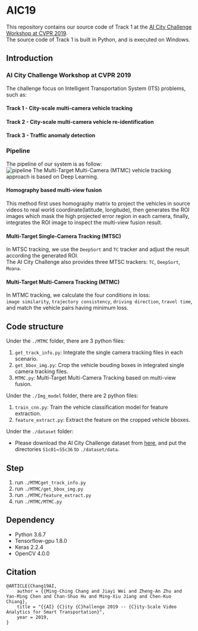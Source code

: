 # AIC19

This repository contains our source code of Track 1 at the [AI City Challenge Workshop at CVPR 2019](https://www.aicitychallenge.org/).   
The source code of Track 1 is built in Python, and is executed on Windows.

## Introduction

### AI City Challenge Workshop at CVPR 2019 
The challenge focus on Intelligent Transportation System (ITS) problems, such as:

#### Track 1 - City-scale multi-camera vehicle tracking
#### Track 2 - City-scale multi-camera vehicle re-identification
#### Track 3 - Traffic anomaly detection 

   

### Pipeline

The pipeline of our system is as follow:  
![pipeline](https://github.com/yrims/AIC19/blob/master/AICity-track1-MTMC/Images/pipeline.png)
The Multi-Target Multi-Camera (MTMC) vehicle tracking approach is based on Deep Learning.    

#### Homography based multi-view fusion
This method first uses homography matrix to project the vehicles in source videos to real world coordinate(latitude, longitude), then generates the ROI images which mask the high projected error region in each camera, finally, integrates the ROI image to inspect the multi-view fusion result.    
#### Multi-Target Single-Camera Tracking (MTSC)    
In MTSC tracking, we use the `DeepSort` and `TC` tracker and adjust the result according the generated ROI.    
The AI City Challenge also provides three MTSC trackers: `TC`, `DeepSort`, `Moana`.    

#### Multi-Target Multi-Camera Tracking (MTMC)
In MTMC tracking, we calculate the four conditions in loss:    
`image similarity`, `trajectory consistency`, `driving direction`, `travel time`,
and match the vehicle pairs having minimum loss.

## Code structure
Under the `./MTMC` folder, there are 3 python files:       
1. `get_track_info.py`: Integrate the single camera tracking files in each scenario.    
2. `get_bbox_img.py`: Crop the vehicle bouding boxes in integrated single camera tracking files.  
3. `MTMC.py`: Multi-Target Multi-Camera Tracking based on multi-view fusion.  

Under the `./Img_model` folder, there are 2 python files:
1. `train_cnn.py`: Train the vehicle classification model for feature extraction.    
2. `feature_extract.py`: Extract the feature on the cropped vehicle bboxes.  

Under the `./dataset` folder:    
- Please download the AI City Challenge dataset from [here](https://www.aicitychallenge.org/2019-data-sets/), and put the directories `S1c01`~`S5c36` to `./dataset/data`.

## Step
1. run `./MTMCget_track_info.py`    
2. run `./MTMC/get_bbox_img.py`    
3. run `./MTMC/feature_extract.py`    
4. run `./MTMC/MTMC.py`

## Dependency
- Python 3.6.7
- Tensorflow-gpu 1.8.0
- Keras 2.2.4
- OpenCV 4.0.0

## Citation
```
@ARTICLE{Chang19AI,
    author = {{Ming-Ching Chang and Jiayi Wei and Zheng-An Zhu and Yan-Ming Chen and Chan-Shuo Hu and Ming-Xiu Jiang and Chen-Kuo Chiang},
    title = "{{AI} {C}ity {C}hallenge 2019 -- {C}ity-Scale Video Analytics for Smart Transportation}",
    year = 2019,
}
```
